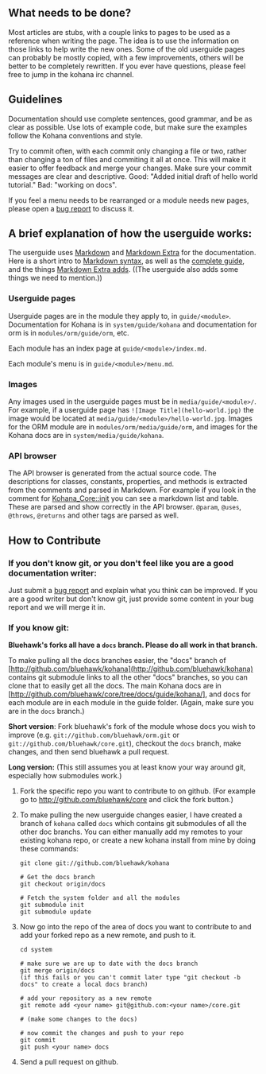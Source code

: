 ## What needs to be done?

Most articles are stubs, with a couple links to pages to be used as a reference when writing the page.  The idea is to use the information on those links to help write the new ones.  Some of the old userguide pages can probably be mostly copied, with a few improvements, others will be better to be completely rewritten.  If you ever have questions, please feel free to jump in the kohana irc channel.

## Guidelines

Documentation should use complete sentences, good grammar, and be as clear as possible.  Use lots of example code, but make sure the examples follow the Kohana conventions and style.

Try to commit often, with each commit only changing a file or two, rather than changing a ton of files and commiting it all at once.  This will make it easier to offer feedback and merge your changes.   Make sure your commit messages are clear and descriptive.  Good: "Added initial draft of hello world tutorial."  Bad: "working on docs".

If you feel a menu needs to be rearranged or a module needs new pages, please open a [bug report](http://dev.kohanaframework.org/projects/userguide3/issues/new) to discuss it.

## A brief explanation of how the userguide works:

The userguide uses [Markdown](http://daringfireball.net/projects/markdown/) and [Markdown Extra](http://michelf.com/projects/php-markdown/extra/) for the documentation.  Here is a short intro to [Markdown syntax](http://kohanut.com/docs/using.markdown), as well as the [complete guide](http://daringfireball.net/projects/markdown/syntax), and the things [Markdown Extra adds](http://michelf.com/projects/php-markdown/extra/).  ((The userguide also adds some things we need to mention.))

### Userguide pages

Userguide pages are in the module they apply to, in `guide/<module>`. Documentation for Kohana is in `system/guide/kohana` and documentation for orm is in `modules/orm/guide/orm`, etc.

Each module has an index page at `guide/<module>/index.md`.

Each module's menu is in `guide/<module>/menu.md`. 

### Images

Any images used in the userguide pages must be in `media/guide/<module>/`.  For example, if a userguide page has `![Image Title](hello-world.jpg)` the image would be located at `media/guide/<module>/hello-world.jpg`.  Images for the ORM module are in `modules/orm/media/guide/orm`, and images for the Kohana docs are in `system/media/guide/kohana`.

### API browser

The API browser is generated from the actual source code.  The descriptions for classes, constants, properties, and methods is extracted from the comments and parsed in Markdown.  For example if you look in the comment for [Kohana_Core::init](http://github.com/kohana/core/blob/c443c44922ef13421f4a/classes/kohana/core.php#L5) you can see a markdown list and table.  These are parsed and show correctly in the API browser.  `@param`, `@uses`, `@throws`, `@returns` and other tags are parsed as well.

## How to Contribute

### If you don't know git, or you don't feel like you are a good documentation writer:

Just submit a [bug report](http://dev.kohanaframework.org/projects/userguide3/issues/new) and explain what you think can be improved.  If you are a good writer but don't know git, just provide some content in your bug report and we will merge it in.

### If you know git:

**Bluehawk's forks all have a `docs` branch.  Please do all work in that branch.**

To make pulling all the docs branches easier, the "docs" branch of [http://github.com/bluehawk/kohana](http://github.com/bluehawk/kohana) contains git submodule links to all the other "docs" branches, so you can clone that to easily get all the docs.  The main Kohana docs are in [http://github.com/bluehawk/core/tree/docs/guide/kohana/], and docs for each module are in each module in the guide folder. (Again, make sure you are in the `docs` branch.)

**Short version**: Fork bluehawk's fork of the module whose docs you wish to improve (e.g. `git://github.com/bluehawk/orm.git` or `git://github.com/bluehawk/core.git`), checkout the `docs` branch, make changes, and then send bluehawk a pull request.

**Long version:**  (This still assumes you at least know your way around git, especially how submodules work.)

 1. Fork the specific repo you want to contribute to on github. (For example go to http://github.com/bluehawk/core and click the fork button.)

 1. To make pulling the new userguide changes easier, I have created a branch of `kohana` called `docs` which contains git submodules of all the other doc branchs.  You can either manually add my remotes to your existing kohana repo, or create a new kohana install from mine by doing these commands:
	
		git clone git://github.com/bluehawk/kohana
		
		# Get the docs branch
		git checkout origin/docs
		
		# Fetch the system folder and all the modules
		git submodule init
		git submodule update

 1. Now go into the repo of the area of docs you want to contribute to and add your forked repo as a new remote, and push to it.
 
		cd system
		
		# make sure we are up to date with the docs branch
		git merge origin/docs
		(if this fails or you can't commit later type "git checkout -b docs" to create a local docs branch)
		
		# add your repository as a new remote
		git remote add <your name> git@github.com:<your name>/core.git
		
		# (make some changes to the docs)
		
		# now commit the changes and push to your repo
		git commit
		git push <your name> docs

 1. Send a pull request on github.
